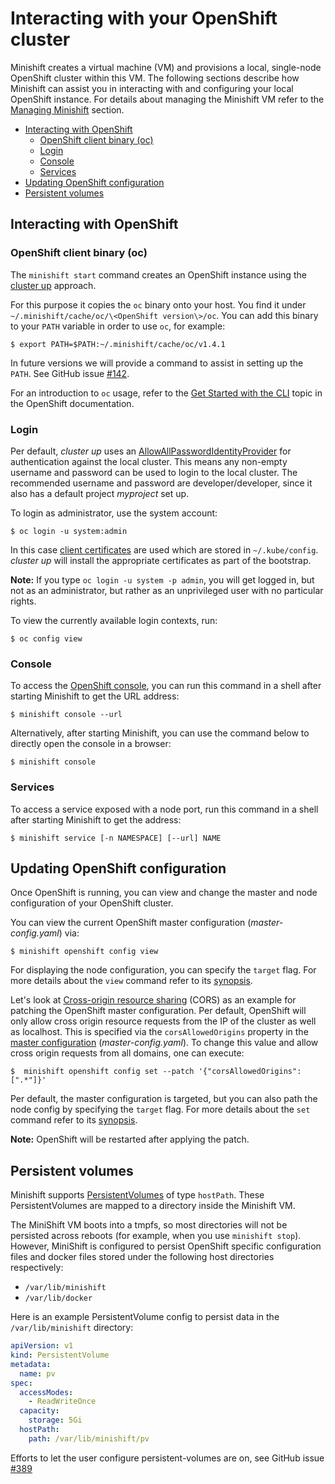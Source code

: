 # Interacting with your OpenShift cluster

Minishift creates a virtual machine (VM) and provisions a local, single-node OpenShift cluster within this VM. The following sections describe how Minishift can assist you in interacting with and configuring your local OpenShift instance. For details about managing the Minishift VM refer to the [Managing Minishift](./managing-minishift.md) section.

<!-- MarkdownTOC -->

- [Interacting with OpenShift](#interacting-with-openshift)
  - [OpenShift client binary \(oc\)](#openshift-client-binary-oc)
  - [Login](#login)
  - [Console](#console)
  - [Services](#services)
- [Updating OpenShift configuration](#updating-openshift-configuration)
- [Persistent volumes](#persistent-volumes)

<!-- /MarkdownTOC -->

<a name="interacting-with-openshift"></a>
## Interacting with OpenShift

<a name="openshift-client-binary-oc"></a>
### OpenShift client binary (oc)

The `minishift start` command creates an OpenShift instance using the
[cluster up](https://github.com/openshift/origin/blob/master/docs/cluster_up_down.md) approach.

For this purpose it copies the `oc` binary onto  your host. You find it under
`~/.minishift/cache/oc/\<OpenShift version\>/oc`. You can add this binary to your `PATH` variable
in order to use `oc`, for example:

    $ export PATH=$PATH:~/.minishift/cache/oc/v1.4.1

In future versions we will provide a command to assist in setting up the `PATH`.
See GitHub issue [#142](https://github.com/minishift/minishift/issues/142).

For an introduction to `oc` usage, refer to the [Get Started with the CLI](https://docs.openshift.com/enterprise/3.2/cli_reference/get_started_cli.html)
topic in the OpenShift documentation.

<a name="login"></a>
### Login

Per default, _cluster up_ uses an [AllowAllPasswordIdentityProvider](https://docs.openshift.org/latest/install_config/configuring_authentication.html#AllowAllPasswordIdentityProvider)
for authentication against the local cluster. This means any non-empty username and password can
be used to login to the local cluster. The recommended username and password are
developer/developer, since it also has a default project _myproject_ set up.

To login as administrator, use the system account:

```shell
$ oc login -u system:admin
```

In this case [client certificates](https://docs.openshift.com/enterprise/3.2/architecture/additional_concepts/authentication.html#api-authentication)
are used which are stored in `~/.kube/config`. _cluster up_ will install
the appropriate certificates as part of the bootstrap.

**Note:** If you type `oc login -u system -p admin`, you will get logged in, but not as an administrator,
but rather as an unprivileged user with no particular rights.

To view the currently available login contexts, run:

```
$ oc config view
```

<a name="console"></a>
### Console

To access the [OpenShift console](https://docs.openshift.org/latest/architecture/infrastructure_components/web_console.html),
you can run this command in a shell after starting Minishift to get the URL address:

```shell
$ minishift console --url
```
Alternatively, after starting Minishift, you can use the command below to directly open the console in a browser:

```shell
$ minishift console
```

<a name="services"></a>
### Services

To access a service exposed with a node port, run this command in a shell after starting Minishift to get the address:

```shell
$ minishift service [-n NAMESPACE] [--url] NAME
```

<a name="updating-openshift-configuration"></a>
## Updating OpenShift configuration

  Once OpenShift is running, you can view and change the master and
  node configuration of your OpenShift cluster.

  You can view the current OpenShift master configuration (_master-config.yaml_) via:

  ```shell
  $ minishift openshift config view
  ```

  For displaying the node configuration, you can specify the `target` flag.
  For more details about the `view` command refer to its [synopsis](./minishift_openshift_config_view.md).

  Let's look at [Cross-origin resource sharing](https://en.wikipedia.org/wiki/Cross-origin_resource_sharing) (CORS) as an example for patching the OpenShift master configuration.
  Per default, OpenShift will only allow cross origin resource requests from the IP of the
  cluster as well as localhost. This is specified via the `corsAllowedOrigins` property in the
  [master configuration](https://docs.openshift.com/enterprise/3.0/admin_guide/master_node_configuration.html#master-configuration-files) (_master-config.yaml_). To change this value and allow
  cross origin requests from all domains, one can execute:

  ```
  $  minishift openshift config set --patch '{"corsAllowedOrigins": [".*"]}'
  ```

  Per default, the master configuration is targeted, but you can also path the node config
  by specifying the `target` flag. For more details about the
  `set` command refer to its [synopsis](./minishift_openshift_config_set.md).

  **Note:** OpenShift will be restarted after applying the patch.

<a name="persistent-volumes"></a>
## Persistent volumes

Minishift supports [PersistentVolumes](https://docs.openshift.org/latest/dev_guide/persistent_volumes.html)
of type `hostPath`. These PersistentVolumes are mapped to a directory inside the Minishift VM.

The MiniShift VM boots into a tmpfs, so most directories will not be persisted across reboots (for example, when you use `minishift stop`).
However, MiniShift is configured to persist OpenShift specific configuration files and docker files stored under the following host directories respectively:

* `/var/lib/minishift`
* `/var/lib/docker`

Here is an example PersistentVolume config to persist data in the `/var/lib/minishift` directory:

```yaml
apiVersion: v1
kind: PersistentVolume
metadata:
  name: pv
spec:
  accessModes:
    - ReadWriteOnce
  capacity:
    storage: 5Gi
  hostPath:
    path: /var/lib/minishift/pv
```

Efforts to let the user configure persistent-volumes are on, see GitHub issue [#389](https://github.com/minishift/minishift/issues/389)
